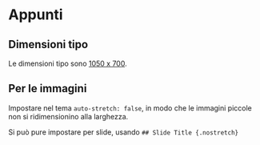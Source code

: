 # Appunti

## Dimensioni tipo

Le dimensioni tipo sono [1050 x 700](https://quarto.org/docs/presentations/revealjs/advanced.html#presentation-size).

## Per le immagini

Impostare nel tema `auto-stretch: false`, in modo che le immagini piccole non si ridimensionino alla larghezza.

Si può pure impostare per slide, usando `## Slide Title {.nostretch}`
